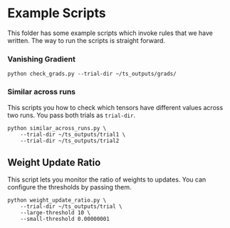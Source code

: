 # Example Scripts
This folder has some example scripts which invoke rules that we have written.
The way to run the scripts is straight forward.

### Vanishing Gradient
```
python check_grads.py --trial-dir ~/ts_outputs/grads/
```

### Similar across runs
This scripts you how to check which tensors have different values across two runs.
You pass both trials as `trial-dir`.
```
python similar_across_runs.py \
    --trial-dir ~/ts_outputs/trial1 \
    --trial-dir ~/ts_outputs/trial2 
```

## Weight Update Ratio
This script lets you monitor the ratio of weights to updates.
You can configure the thresholds by passing them.

```
python weight_update_ratio.py \
    --trial-dir ~/ts_outputs/trial \
    --large-threshold 10 \
    --small-threshold 0.00000001
```
